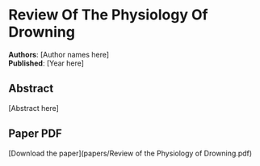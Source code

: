 # Review Of The Physiology Of Drowning

**Authors**: [Author names here]  
**Published**: [Year here]

## Abstract

[Abstract here]

## Paper PDF

[Download the paper](papers/Review of the Physiology of Drowning.pdf)
